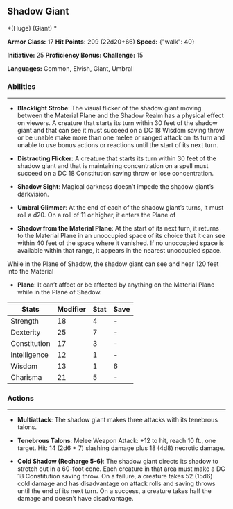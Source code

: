 ## Shadow Giant
*(Huge) (Giant) *

**Armor Class:** 17
**Hit Points:** 209 (22d20+66)
**Speed:** {"walk": 40}

**Initiative:** 25
**Proficiency Bonus:**
**Challenge:** 15

**Languages:** Common, Elvish, Giant, Umbral

### Abilities
 --- 
- **Blacklight Strobe**: The visual flicker of the shadow giant moving between the Material Plane and the Shadow Realm has a physical effect on viewers. A creature that starts its turn within 30 feet of the shadow giant and that can see it must succeed on a DC 18 Wisdom saving throw or be unable make more than one melee or ranged attack on its turn and unable to use bonus actions or reactions until the start of its next turn.

- **Distracting Flicker**: A creature that starts its turn within 30 feet of the shadow giant and that is maintaining concentration on a spell must succeed on a DC 18 Constitution saving throw or lose concentration.

- **Shadow Sight**: Magical darkness doesn’t impede the shadow giant’s darkvision.

- **Umbral Glimmer**: At the end of each of the shadow giant’s turns, it must roll a d20. On a roll of 11 or higher, it enters the Plane of

- **Shadow from the Material Plane**: At the start of its next turn, it returns to the Material Plane in an unoccupied space of its choice that it can see within 40 feet of the space where it vanished. If no unoccupied space is available within that range, it appears in the nearest unoccupied space.

While in the Plane of Shadow, the shadow giant can see and hear 120 feet into the Material

- **Plane**: It can’t affect or be affected by anything on the Material Plane while in the Plane of Shadow.



| Stats | Modifier | Stat | Save
| ---- | ---- | ---- | ---- |
| Strength | 18 | 4 | - |
| Dexterity | 25 | 7 | - |
| Constitution | 17 | 3 | - |
| Intelligence | 12 | 1 | - |
| Wisdom | 13 | 1 | 6 |
| Charisma | 21 | 5 | - |

### Actions
 --- 
- **Multiattack**: The shadow giant makes three attacks with its tenebrous talons.

- **Tenebrous Talons**: Melee Weapon Attack: +12 to hit, reach 10 ft., one target. Hit: 14 (2d6 + 7) slashing damage plus 18 (4d8) necrotic damage.

- **Cold Shadow (Recharge 5-6)**: The shadow giant directs its shadow to stretch out in a 60-foot cone. Each creature in that area must make a DC 18 Constitution saving throw. On a failure, a creature takes 52 (15d6) cold damage and has disadvantage on attack rolls and saving throws until the end of its next turn. On a success, a creature takes half the damage and doesn’t have disadvantage.


